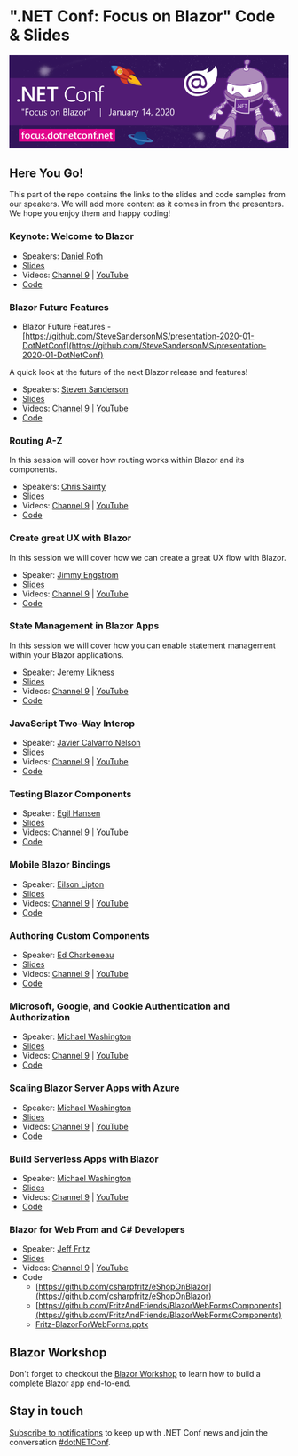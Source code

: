 # ".NET Conf: Focus on Blazor" Code & Slides
[![](../Creative/dotNETConf_800x266_email_eventInfo.png)](https://focus.dotnetconf.net)

## Here You Go!

This part of the repo contains the links to the slides and code samples from our speakers. We will add more content as it comes in from the presenters. We hope you enjoy them and happy coding!

### Keynote: Welcome to Blazor

   - Speakers: [Daniel Roth](https://twitter.com/danroth27)
   - [Slides](Roth-Welcome-to-Blazor.pptx)   
   - Videos: [Channel 9](https://channel9.msdn.com/Events/dotnetConf/Focus-on-Blazor/Welcome-to-Blazor) | [YouTube](https://www.youtube.com/watch?v=KlngrOF6RPw&list=PLdo4fOcmZ0oWlP1Qpzg7Dwzxr298ewdUQ)
   - [Code](https://github.com/danroth27/bestforyourecipes)
      
### Blazor Future Features

 - Blazor Future Features - [https://github.com/SteveSandersonMS/presentation-2020-01-DotNetConf](https://github.com/SteveSandersonMS/presentation-2020-01-DotNetConf)

A quick look at the future of the next Blazor release and features!

   - Speakers: [Steven Sanderson](https://twitter.com/stevensanderson)
   - [Slides](https://github.com/SteveSandersonMS/presentation-2020-01-DotNetConf/blob/master/Slides.pptx)
   - Videos: [Channel 9](https://channel9.msdn.com/Events/dotnetConf/Focus-on-Blazor/Blazor-Futures-WebAssembly-PWAs-Hybrid-Native) | [YouTube](https://www.youtube.com/watch?v=ess1SBBMmhg&list=PLdo4fOcmZ0oWlP1Qpzg7Dwzxr298ewdUQ&index=2)
   - [Code](https://github.com/SteveSandersonMS/presentation-2020-01-DotNetConf)
   
### Routing A-Z

In this session will cover how routing works within Blazor and its components.

   - Speakers: [Chris Sainty](https://twitter.com/chris_sainty)
   - [Slides](https://github.com/chrissainty/Talks-DotNetConf-01-2020/blob/master/Slides/BlazorRoutingA-Z.pptx)
   - Videos: [Channel 9](https://channel9.msdn.com/Events/dotnetConf/Focus-on-Blazor/Routing-A-Z) | [YouTube](https://www.youtube.com/watch?v=0Kal_ih2qhY&list=PLdo4fOcmZ0oWlP1Qpzg7Dwzxr298ewdUQ&index=3)
   - [Code](https://github.com/chrissainty/Talks-DotNetConf-01-2020/tree/master/Demos)
   
### Create great UX with Blazor 

In this session we will cover how we can create a great UX flow with Blazor.

   - Speaker: [Jimmy Engstrom](https://www.twitter.com/EngstromJimmy) 
   - [Slides](https://github.com/EngstromJimmy/Dotnetconf-CreateAGreatUX/blob/master/Slides/DotnetConf-Blazor_UX.pptx)
   - Videos: [Channel 9](https://channel9.msdn.com/Events/dotnetConf/Focus-on-Blazor/Create-a-great-UX-with-Blazor) | [YouTube](https://www.youtube.com/watch?v=kTfKWF3t7kQ&list=PLdo4fOcmZ0oWlP1Qpzg7Dwzxr298ewdUQ&index=4)
   - [Code](https://github.com/EngstromJimmy/Dotnetconf-CreateAGreatUX)
   
### State Management in Blazor Apps

In this session we will cover how you can enable statement management within your Blazor applications.

   - Speaker: [Jeremy Likness](https://twitter.com/jeremylikness)
   - [Slides]()
   - Videos: [Channel 9](https://channel9.msdn.com/Events/dotnetConf/Focus-on-Blazor/State-Management-in-Blazor-Apps) | [YouTube](https://www.youtube.com/watch?v=zjlUstW7ISU&list=PLdo4fOcmZ0oWlP1Qpzg7Dwzxr298ewdUQ&index=5)
   - [Code](https://github.com/JeremyLikness/BlazorState)
   
### JavaScript Two-Way Interop 

   - Speaker: [Javier Calvarro Nelson](https://devblogs.microsoft.com/aspnet/author/jacalvarmicrosoft-com/)
   - [Slides]()
   - Videos: [Channel 9](https://channel9.msdn.com/Events/dotnetConf/Focus-on-Blazor/JavaScript-Two-Way-Interop) | [YouTube](https://www.youtube.com/watch?v=OUQH08_y708&list=PLdo4fOcmZ0oWlP1Qpzg7Dwzxr298ewdUQ&index=6)
   - [Code]()

### Testing Blazor Components

   - Speaker: [Egil Hansen](https://github.com/egil)
   - [Slides]()
   - Videos: [Channel 9](https://channel9.msdn.com/Events/dotnetConf/Focus-on-Blazor/Testing-Blazor-Components) | [YouTube](https://www.youtube.com/watch?v=5d-uIxx1cUE&list=PLdo4fOcmZ0oWlP1Qpzg7Dwzxr298ewdUQ&index=7)
   - [Code](https://github.com/egil/razor-components-testing-library/tree/master/sample)

### Mobile Blazor Bindings

   - Speaker: [Eilson Lipton](original_ejl)
   - [Slides]()
   - Videos: [Channel 9](https://channel9.msdn.com/Events/dotnetConf/Focus-on-Blazor/Mobile-Blazor-Bindings-Using-Blazor-to-build-mobile-apps) | [YouTube](https://www.youtube.com/watch?v=doaMSHQtXYQ&list=PLdo4fOcmZ0oWlP1Qpzg7Dwzxr298ewdUQ&index=8)
   - [Code]()

### Authoring Custom Components

   - Speaker: [Ed Charbeneau](https://twitter.com/EdCharbeneau)
   - [Slides]()
   - Videos: [Channel 9](https://channel9.msdn.com/Events/dotnetConf/Focus-on-Blazor/Authoring-Custom-Components) | [YouTube](https://www.youtube.com/watch?v=sCrQpYL2vyg&list=PLdo4fOcmZ0oWlP1Qpzg7Dwzxr298ewdUQ&index=9)
   - [Code](https://github.com/EdCharbeneau/DotnetConfBlazor)

### Microsoft, Google, and Cookie Authentication and Authorization

   - Speaker: [Michael Washington](https://twitter.com/ADefWebserver)
   - [Slides]()
   - Videos: [Channel 9](https://channel9.msdn.com/Events/dotnetConf/Focus-on-Blazor/Microsoft-Google-and-Cookie-Authentication-and-Authorization) | [YouTube](https://www.youtube.com/watch?v=v2OsI7qJdoc&list=PLdo4fOcmZ0oWlP1Qpzg7Dwzxr298ewdUQ&index=10)
   - [Code]()

### Scaling Blazor Server Apps with Azure

   - Speaker: [Michael Washington](https://twitter.com/ADefWebserver)
   - [Slides]()
   - Videos: [Channel 9](https://channel9.msdn.com/Events/dotnetConf/Focus-on-Blazor/Microsoft-Google-and-Cookie-Authentication-and-Authorization) | [YouTube]()
   - [Code]()

### Build Serverless Apps with Blazor

   - Speaker: [Michael Washington](https://twitter.com/ADefWebserver)
   - [Slides]()
   - Videos: [Channel 9](https://channel9.msdn.com/Events/dotnetConf/Focus-on-Blazor/Build-Serverless-Apps-with-Blazor) | [YouTube](https://www.youtube.com/watch?v=5GglGbfqGqw&list=PLdo4fOcmZ0oWlP1Qpzg7Dwzxr298ewdUQ&index=12)
   - [Code]()

### Blazor for Web From and C# Developers

   - Speaker: [Jeff Fritz](https://twitter.com/csharpfritz)
   - [Slides]()
   - Videos: [Channel 9](https://channel9.msdn.com/Events/dotnetConf/Focus-on-Blazor/Blazor-for-Web-Form-and-C-Developers) | [YouTube](https://www.youtube.com/watch?v=gmopA3LEEeE&list=PLdo4fOcmZ0oWlP1Qpzg7Dwzxr298ewdUQ&index=13)
   - Code
      - [https://github.com/csharpfritz/eShopOnBlazor](https://github.com/csharpfritz/eShopOnBlazor)
      - [https://github.com/FritzAndFriends/BlazorWebFormsComponents](https://github.com/FritzAndFriends/BlazorWebFormsComponents)
      - [Fritz-BlazorForWebForms.pptx](Fritz-BlazorForWebForms.pptx)
 
## Blazor Workshop
Don't forget to checkout the [Blazor Workshop](https://github.com/dotnet-presentations/blazor-workshop) to learn how to build a complete Blazor app end-to-end.

## Stay in touch
[Subscribe to notifications](http://eepurl.com/gvEhgX) to keep up with .NET Conf news and join the conversation [#dotNETConf](https://twitter.com/search?q=%23dotnetconf).
